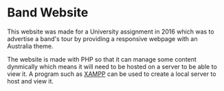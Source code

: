 # Band Website

This website was made for a University assignment in 2016 which was to advertise a band's tour by providing a responsive webpage with an Australia theme.

The website is made with PHP so that it can manage some content dynmically which means it will need to be hosted on a server to be able to view it.
A program such as [XAMPP](https://www.apachefriends.org/index.html) can be used to create a local server to host and view it.

